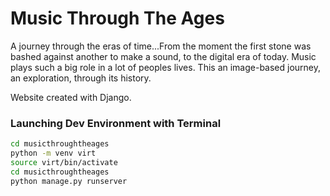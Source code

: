 # Music Through The Ages
A journey through the eras of time...From the moment the first stone was bashed against another to make a sound, to the digital era of today. Music plays such a big role in a lot of peoples lives. This an image-based journey, an exploration, through its history.

Website created with Django. 

### Launching Dev Environment with Terminal
```bash
cd musicthroughtheages
python -m venv virt
source virt/bin/activate
cd musicthroughtheages
python manage.py runserver
```
